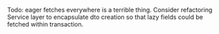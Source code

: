Todo: eager fetches everywhere is a terrible thing. Consider refactoring Service layer to encapsulate dto creation so that lazy fields could be fetched within transaction. 
